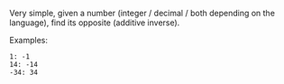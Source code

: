 Very simple, given a number (integer / decimal / both depending on the language), find its opposite (additive inverse).

Examples:

```
1: -1
14: -14
-34: 34
```
